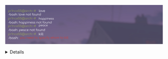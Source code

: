 
![kill](pics/kill.JPG)

<details>

</pre>
    <p align="center">
        <a href="Yes?" target="_blank">
            <img alt="Top Language" src="https://github-readme-stats.vercel.app/api/top-langs/?bg_color=00000000&layout=compact&username=pr1nce55&hide_border=true&title_color=c9d1d9&text_color=c3c5cd"/>
            <img alt="GitHub Stats" src="https://github-readme-stats.vercel.app/api?bg_color=00000000&username=pr1nce55&show_icons=true&include_all_commits=true&count_private=true&hide=commits&hide_border=true&icon_color=4C566A&title_color=c9d1d9&text_color=c3c5cd"/>
        </a>      
    </p>
 



![pov_u_linux_user](pics/touch.JPG)

</details>



